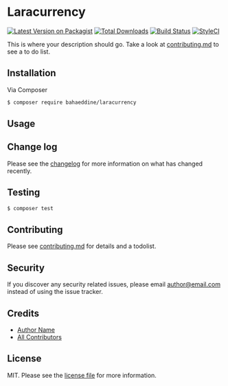 # Laracurrency

[![Latest Version on Packagist][ico-version]][link-packagist]
[![Total Downloads][ico-downloads]][link-downloads]
[![Build Status][ico-travis]][link-travis]
[![StyleCI][ico-styleci]][link-styleci]

This is where your description should go. Take a look at [contributing.md](contributing.md) to see a to do list.

## Installation

Via Composer

``` bash
$ composer require bahaeddine/laracurrency
```

## Usage

## Change log

Please see the [changelog](changelog.md) for more information on what has changed recently.

## Testing

``` bash
$ composer test
```

## Contributing

Please see [contributing.md](contributing.md) for details and a todolist.

## Security

If you discover any security related issues, please email author@email.com instead of using the issue tracker.

## Credits

- [Author Name][link-author]
- [All Contributors][link-contributors]

## License

MIT. Please see the [license file](license.md) for more information.

[ico-version]: https://img.shields.io/packagist/v/bahaeddine/laracurrency.svg?style=flat-square
[ico-downloads]: https://img.shields.io/packagist/dt/bahaeddine/laracurrency.svg?style=flat-square
[ico-travis]: https://img.shields.io/travis/bahaeddine/laracurrency/master.svg?style=flat-square
[ico-styleci]: https://styleci.io/repos/12345678/shield

[link-packagist]: https://packagist.org/packages/bahaeddine/laracurrency
[link-downloads]: https://packagist.org/packages/bahaeddine/laracurrency
[link-travis]: https://travis-ci.org/bahaeddine/laracurrency
[link-styleci]: https://styleci.io/repos/12345678
[link-author]: https://github.com/bahaeddine
[link-contributors]: ../../contributors
